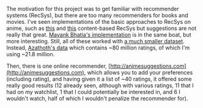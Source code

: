 
The motivation for this project was to get familiar with recommender systems (RecSys), but there are too many recommenders
for books and movies. I've seen implementations of the basic approaches to RecSys on anime, such as 
[this](https://www.kaggle.com/tianxinl0106/content-based-anime-recommender) and 
[this](https://www.kaggle.com/astandrik/simple-anime-recommendation-system-content-based) content-based RecSys but
suggestions are not really that great. [Mayank Bhatia's implementation](https://github.com/Mayank-Bhatia/Anime-Recommender)
is in the same boat, but more interesting. Still, all of these worked with 
[a much smaller dataset](https://www.kaggle.com/CooperUnion/anime-recommendations-database).
Instead, [Azathoth's data](https://www.kaggle.com/azathoth42/myanimelist/home) which contains ~80 million ratings, of which
I'm using ~21.8 million.

Then, there is one online recommender,
 [http://animesuggestions.com](http://animesuggestions.com), which allows you to add your preferences (including rating),
and having given it a list of ~40 ratings, it offered some really good results (12 already seen, although with various ratings, 11 that I
had on my watchlist, 1 that I could potentially be interested in, and 6 I wouldn't watch, half of which I wouldn't penalize
the recommender for).